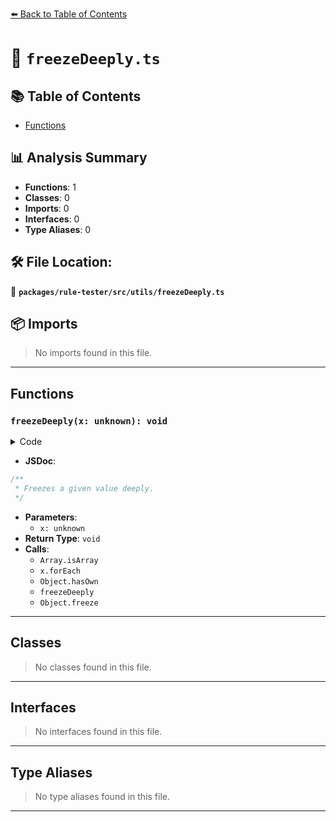 [⬅️ Back to Table of Contents](../../../../index.md)

# 📄 `freezeDeeply.ts`

## 📚 Table of Contents

- [Functions](#functions)

## 📊 Analysis Summary

- **Functions**: 1
- **Classes**: 0
- **Imports**: 0
- **Interfaces**: 0
- **Type Aliases**: 0

## 🛠️ File Location:
📂 **`packages/rule-tester/src/utils/freezeDeeply.ts`**

## 📦 Imports

> No imports found in this file.


---

## Functions

### `freezeDeeply(x: unknown): void`

<details><summary>Code</summary>

```ts
export function freezeDeeply(x: unknown): void {
  if (typeof x === 'object' && x != null) {
    if (Array.isArray(x)) {
      x.forEach(freezeDeeply);
    } else {
      for (const key in x) {
        if (key !== 'parent' && Object.hasOwn(x, key)) {
          freezeDeeply((x as Record<string, unknown>)[key]);
        }
      }
    }
    Object.freeze(x);
  }
}
```
</details>

- **JSDoc**:
```ts
/**
 * Freezes a given value deeply.
 */
```

- **Parameters**:
  - `x: unknown`
- **Return Type**: `void`
- **Calls**:
  - `Array.isArray`
  - `x.forEach`
  - `Object.hasOwn`
  - `freezeDeeply`
  - `Object.freeze`

---

## Classes

> No classes found in this file.


---

## Interfaces

> No interfaces found in this file.


---

## Type Aliases

> No type aliases found in this file.


---